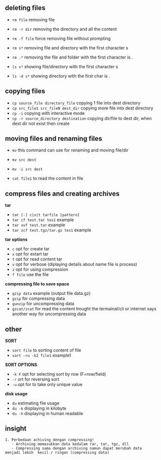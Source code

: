 ## deleting files
* `rm file` removing file
* `rm -r dir` removing the directory and all the content
* `rm -f file` force removing file without prompting 
* `rm s*` removing file and directory with the first character s
* `rm .*` removing the file and folder with the first character is . 

* `ls s*` showing file/directory with the first character s
* `ls -d s*` showing directory with the first char is .

## copying files
* `cp source_file directory_file` copying 1 file into dest directory
* `cp src_file1 src_fileN dest_dir` copying more file into dest directory
* `cp -i` copying with interactive mode
* `cp -r source_directory destination` copying dir/file to dest dir, when dest dir not exist then create

## moving files and renaming files
* `mv` this command can use for renaming and moving file/dir
* `mv src dest`
* `mv -i src dest`

* `cat file1` to read the content in file

## compress files and creating archives
**tar**
* `tar [-] c|x|t tarfile [pattern]`
* `tar cf test.tar tes1` example
* `tar xvf test.tar` example
* `tar zcf test.tgz/tar.gz tes1` example

**tar options**
* `c` opt for create tar
* `x` opt for extart tar
* `t` opt for read content tar
* `v` opt for verbose (diplaying details about name file is process)
* `z` opt for using compression
* `f file` use the file

**compressing file to save space**
* `gzip data` example (output file data.gz)
* `gzip` for compressing data
* `gunzip` for uncompressing data
* `gzcat/zcat` for read the content trought the termainal/cli or internet says another way for uncompressing data

## other

**SORT**
* `sort file` to sorting content of file
* `sort -ru -k2 file1` example1

**SORT OPTIONS**
* `-k F` opt for selecting sort by row (F=row/field)
* `-r` ort for reversing sort
* `-u` opt for to take only unique value 

**disk usage**
* `du` estimating file usage
* `du -k` displaying in kilobyte
* `du -h` displaying in human readable



## insight
```
1. Perbedaan achiving dengan compressing!
   - Archiving memasukkan data kedalam rar, tar, tgz, dll
   - Compressing sama dengan archiving namun dapat merubah data menjadi lebih  kecil / ringan (compressing data)
```
